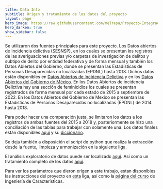 ```yaml
---
title: Data Info
subtitle: Origen y tratamiento de los datos del proyecto
layout: page
hero_image: https://raw.githubusercontent.com/melrepa/Proyecto-Integrador-Ing-Car/main/docs/imagenes/EQtk468U4AcmDhE.png
hero_darken: true
show_sidebar: false
---
```


Se utilizaron dos fuentes principales para este proyecto. Los Datos abiertos de Incidencia delictiva (SESNSP), en los cuales se presentan los registros de las averiguaciones previas y/o carpetas de investigación de delitos y subtipo de delito por entidad federativa y de forma mensual y también los Datos Abiertos del Gobierno, donde se presentan las Estadísticas de Personas Desaparecidas no localizadas (EPDNL) hasta 2018. 
Dichos datos están disponibles en [Datos Abiertos de Incidencia Delictiva](https://www.gob.mx/sesnsp/acciones-y-programas/datos-abiertos-de-incidencia-delictiva) y en los [Datos Abiertos del Gobierno de México](https://datos.gob.mx/busca/dataset/estadistica-de-personas-desaparecidas-no-localizadas/resource/a42be713-6cc3-4339-88c3-0e70d1089baa?inner_span=True).
En los Datos Abiertos de incidencia Delictiva hay una sección de feminicidios los cuales se presentan registrados de forma mensual por cada estado de 2015 a septiembre de 2022. En los Datos Abiertos del Gobierno de Mexico se presentan las Estadísticas de Personas Desaparecidas no localizadas (EPDNL) de 2014 hasta 2018.

Para poder hacer una comparación justa, se limitaron los datos a los registros de ambas fuentes del 2015 a 2018 y, posteriormente se hizo una conciliación de las tablas para trabajar con solamente una. Los datos finales están disponibles [aquí](https://github.com/melrepa/Proyecto-Integrador-Ing-Car/blob/main/femin-desap.csv) y su [diccionario](https://github.com/melrepa/Proyecto-Integrador-Ing-Car/blob/main/Diccionario.xlsx).

Se deja también a disposición el script de python que realiza la extracción desde la fuente, limpieza y armonización en la siguiente [liga]().

El análisis exploratorio de datos puede ser localizado [aquí](https://colab.research.google.com/drive/1MPlpiCCS-ka-G1-arWt77RyWXSzYEQTh?usp=sharing). 
Así como un tratamiento completo de los datos [aquí](https://colab.research.google.com/drive/1V3kLgTVj-wWBp3E4ReOSpE5cS75Gj565?usp=sharing).

Para ver los parámetros que dieron origen a este trabajo, estan disponibles las instrucciones del proyecto en [esta](https://mcd-unison.github.io/ing-caract/proyecto4/) liga, así como la [página del curso](https://mcd-unison.github.io/ing-caract/) de Ingeniería de Características.
